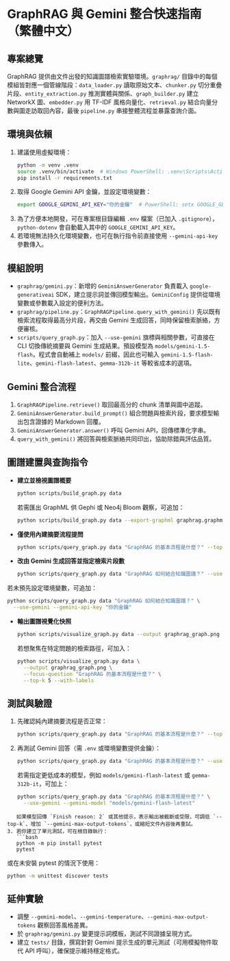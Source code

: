 # GraphRAG 與 Gemini 整合快速指南（繁體中文）

## 專案總覽
GraphRAG 提供由文件出發的知識圖譜檢索實驗環境。`graphrag/` 目錄中的每個模組皆對應一個管線階段：`data_loader.py` 讀取原始文本、`chunker.py` 切分重疊片段、`entity_extraction.py` 推測實體與關係、`graph_builder.py` 建立 NetworkX 圖、`embedder.py` 用 TF-IDF 風格向量化、`retrieval.py` 結合向量分數與圖走訪取回內容，最後 `pipeline.py` 串接整體流程並暴露查詢介面。

## 環境與依賴
1. 建議使用虛擬環境：
   ```bash
   python -m venv .venv
   source .venv/bin/activate  # Windows PowerShell: .venv\Scripts\Activate.ps1
   pip install -r requirements.txt
   ```
2. 取得 Google Gemini API 金鑰，並設定環境變數：
   ```bash
   export GOOGLE_GEMINI_API_KEY="你的金鑰"  # PowerShell: setx GOOGLE_GEMINI_API_KEY "你的金鑰"
   ```
3. 為了方便本地開發，可在專案根目錄編輯 `.env` 檔案（已加入 `.gitignore`），`python-dotenv` 會自動載入其中的 `GOOGLE_GEMINI_API_KEY`。
4. 若環境無法持久化環境變數，也可在執行指令前直接使用 `--gemini-api-key` 參數傳入。

## 模組說明
- `graphrag/gemini.py`：新增的 `GeminiAnswerGenerator` 負責載入 `google-generativeai` SDK，建立提示詞並傳回模型輸出。`GeminiConfig` 提供從環境變數或參數載入設定的便利方法。
- `graphrag/pipeline.py`：`GraphRAGPipeline.query_with_gemini()` 先以既有檢索流程取得最高分片段，再交由 Gemini 生成回答，同時保留檢索脈絡，方便審核。
- `scripts/query_graph.py`：加入 `--use-gemini` 旗標與相關參數，可直接在 CLI 切換傳統摘要與 Gemini 生成結果。預設模型為 `models/gemini-1.5-flash`，程式會自動補上 `models/` 前綴，因此也可輸入 `gemini-1.5-flash-lite`、`gemini-flash-latest`、`gemma-312b-it` 等較省成本的選項。

## Gemini 整合流程
1. `GraphRAGPipeline.retrieve()` 取回最高分的 chunk 清單與圖中追蹤。
2. `GeminiAnswerGenerator.build_prompt()` 組合問題與檢索片段，要求模型輸出包含證據的 Markdown 回覆。
3. `GeminiAnswerGenerator.answer()` 呼叫 Gemini API，回傳標準化字串。
4. `query_with_gemini()` 將回答與檢索脈絡共同印出，協助除錯與評估品質。

## 圖譜建置與查詢指令

- **建立並檢視圖譜概要**
  ```bash
  python scripts/build_graph.py data
  ```
  若需匯出 GraphML 供 Gephi 或 Neo4j Bloom 觀察，可追加：
  ```bash
  python scripts/build_graph.py data --export-graphml graphrag.graphml
  ```

- **僅使用內建摘要流程提問**
  ```bash
  python scripts/query_graph.py data "GraphRAG 的基本流程是什麼？" --top-k 3
  ```

- **改由 Gemini 生成回答並指定檢索片段數**
  ```bash
  python scripts/query_graph.py data "GraphRAG 如何結合知識圖譜？" --use-gemini --top-k 3
  ```
若未預先設定環境變數，可追加：
```bash
python scripts/query_graph.py data "GraphRAG 如何結合知識圖譜？" \
  --use-gemini --gemini-api-key "你的金鑰"
```

- **輸出圖譜視覺化快照**
  ```bash
  python scripts/visualize_graph.py data --output graphrag_graph.png --layout spring
  ```
  若想聚焦在特定問題的檢索路徑，可加入：
  ```bash
  python scripts/visualize_graph.py data \
    --output graphrag_graph.png \
    --focus-question "GraphRAG 的基本流程是什麼？" \
    --top-k 5 --with-labels
  ```

## 測試與驗證
1. 先確認純內建摘要流程是否正常：
   ```bash
   python scripts/query_graph.py data "GraphRAG 的基本流程是什麼？" --top-k 3
   ```
2. 再測試 Gemini 回答（需 `.env` 或環境變數提供金鑰）：
   ```bash
   python scripts/query_graph.py data "GraphRAG 的基本流程是什麼？" --use-gemini --top-k 3
   ```
   若需指定更低成本的模型，例如 `models/gemini-flash-latest` 或 `gemma-312b-it`，可加上：
   ```bash
   python scripts/query_graph.py data "GraphRAG 的基本流程是什麼？" \
     --use-gemini --gemini-model "models/gemini-flash-latest"
```
   如果模型回傳 `Finish reason: 2` 或其他提示，表示輸出被截斷或受限，可調低 `--top-k`、增加 `--gemini-max-output-tokens`，或縮短文件內容後再重試。
3. 若你建立了單元測試，可在根目錄執行：
   ```bash
   python -m pip install pytest
   pytest
   ```
   或在未安裝 pytest 的情況下使用：
   ```bash
   python -m unittest discover tests
   ```

## 延伸實驗
- 調整 `--gemini-model`、`--gemini-temperature`、`--gemini-max-output-tokens` 觀察回答風格差異。
- 於 `graphrag/gemini.py` 變更提示詞模板，測試不同證據呈現方式。
- 建立 `tests/` 目錄，撰寫針對 Gemini 提示生成的單元測試（可用模擬物件取代 API 呼叫），確保提示維持穩定格式。
